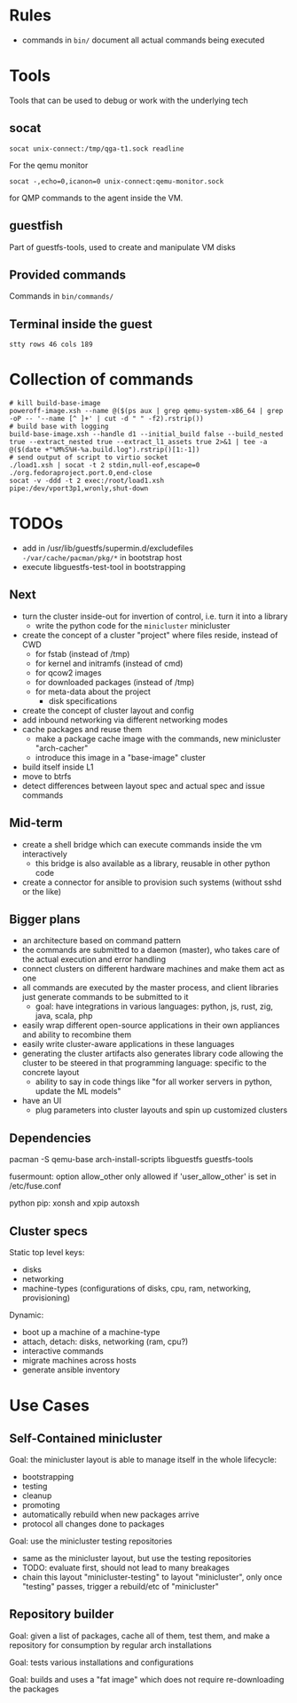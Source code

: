 Rules
=====

* commands in `bin/` document all actual commands being executed

Tools
=====

Tools that can be used to debug or work with the underlying tech

socat
-----

```
socat unix-connect:/tmp/qga-t1.sock readline
```

For the qemu monitor

```
socat -,echo=0,icanon=0 unix-connect:qemu-monitor.sock
```

for QMP commands to the agent inside the VM.

guestfish
---------

Part of guestfs-tools, used to create and manipulate VM disks

Provided commands
-----------------

Commands in `bin/commands/`

Terminal inside the guest
--------------------------

```
stty rows 46 cols 189
```

Collection of commands
======================

```
# kill build-base-image
poweroff-image.xsh --name @($(ps aux | grep qemu-system-x86_64 | grep -oP -- '--name [^ ]+' | cut -d " " -f2).rstrip())
# build base with logging
build-base-image.xsh --handle d1 --initial_build false --build_nested true --extract_nested true --extract_l1_assets true 2>&1 | tee -a @($(date +"%M%S%H-%a.build.log").rstrip()[1:-1])
# send output of script to virtio socket
./load1.xsh | socat -t 2 stdin,null-eof,escape=0 ./org.fedoraproject.port.0,end-close
socat -v -ddd -t 2 exec:/root/load1.xsh pipe:/dev/vport3p1,wronly,shut-down
```


TODOs
=====

* add in /usr/lib/guestfs/supermin.d/excludefiles `-/var/cache/pacman/pkg/*` in bootstrap host
* execute libguestfs-test-tool in bootstrapping

Next
----


* turn the cluster inside-out for invertion of control, i.e. turn it into a library
  * write the python code for the `minicluster` minicluster
* create the concept of a cluster "project" where files reside, instead of CWD
  * for fstab (instead of /tmp)
  * for kernel and initramfs (instead of cmd)
  * for qcow2 images
  * for downloaded packages (instead of /tmp)
  * for meta-data about the project
    * disk specifications
* create the concept of cluster layout and config
* add inbound networking via different networking modes
* cache packages and reuse them
  * make a package cache image with the commands, new minicluster "arch-cacher"
  * introduce this image in a "base-image" cluster
* build itself inside L1
* move to btrfs
* detect differences between layout spec and actual spec and issue commands

Mid-term
--------

* create a shell bridge which can execute commands inside the vm interactively
  * this bridge is also available as a library, reusable in other python code
* create a connector for ansible to provision such systems (without sshd or the like)


Bigger plans
------------

* an architecture based on command pattern
* the commands are submitted to a daemon (master), who takes care of the actual execution and error handling
* connect clusters on different hardware machines and make them act as one
* all commands are executed by the master process, and client libraries just generate commands to be submitted to it
  * goal: have integrations in various languages: python, js, rust, zig, java, scala, php
* easily wrap different open-source applications in their own appliances and ability to recombine them
* easily write cluster-aware applications in these languages
* generating the cluster artifacts also generates library code allowing the cluster to be steered in that programming language: specific to the concrete layout
  * ability to say in code things like "for all worker servers in python, update the ML models"
* have an UI
  * plug parameters into cluster layouts and spin up customized clusters

Dependencies
-----------

pacman -S qemu-base arch-install-scripts libguestfs guestfs-tools

fusermount: option allow_other only allowed if 'user_allow_other' is set in /etc/fuse.conf


python pip: xonsh and xpip autoxsh


Cluster specs
-------------

Static top level keys:


* disks
* networking
* machine-types (configurations of disks, cpu, ram, networking, provisioning)

Dynamic:

* boot up a machine of a machine-type
* attach, detach: disks, networking (ram, cpu?)
* interactive commands
* migrate machines across hosts
* generate ansible inventory

Use Cases
=========

Self-Contained minicluster
--------------------------

Goal: the minicluster layout is able to manage itself in the whole lifecycle:

* bootstrapping
* testing
* cleanup
* promoting
* automatically rebuild when new packages arrive
* protocol all changes done to packages

Goal: use the minicluster testing repositories

* same as the minicluster layout, but use the testing repositories
* TODO: evaluate first, should not lead to many breakages
* chain this layout "minicluster-testing" to layout "minicluster", only once
  "testing" passes, trigger a rebuild/etc of "minicluster"

Repository builder
------------------

Goal: given a list of packages, cache all of them, test them, and make a
repository for consumption by regular arch installations

Goal: tests various installations and configurations

Goal: builds and uses a "fat image" which does not require re-downloading the packages
